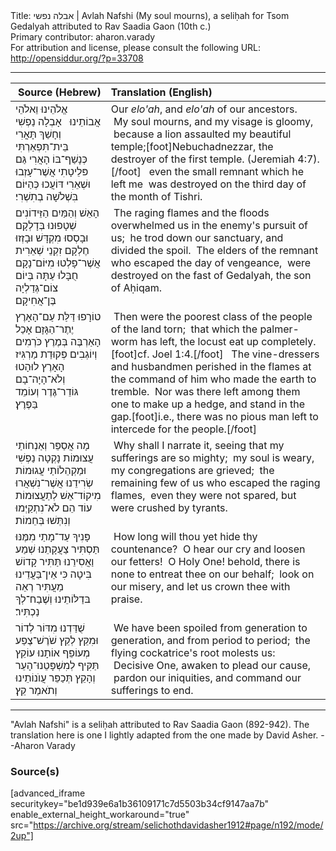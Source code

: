 <html>
<head></head>
<body>
Title: אבלה נפשי | Avlah Nafshi (My soul mourns), a seliḥah for Tsom Gedalyah attributed to Rav Saadia Gaon (10th c.)<br />
Primary contributor: aharon.varady<br />
For attribution and license, please consult the following URL: <a href="http://opensiddur.org/?p=33708">http://opensiddur.org/?p=33708</a>
<p />
<hr />

<table style="margin-left: auto;margin-right: auto;" class="draggable">
<thead><tr><th id="x" style="text-align: right;">Source (Hebrew)</th><th style="text-align: left;">Translation (English)</th></tr></thead>
<tbody>
<tr><td style="vertical-align:top;">
<div class="liturgy"><span lang="he">
אֱלֹהֵינוּ וֵאלֹהֵי אֲבוֹתֵינוּ
&nbsp;
<span class="acrostic">אָ</span>בְלָה נַפְשִׁי וְחָשַׁךְ תָּאֳרִי
<span class="acrostic">בֵּ</span>ית־תִּפְאַרְתִּי כְּנָשַׁף־בּוֹ הָאֲרִי
<span class="acrostic">גַּ</span>ם פּלֵיטָתִי אֲשֶׁר־עָזְבוּ וּשְׁאֵרִי
<span class="acrostic">דּ</span>וֹעֲכוּ כְּהַיּוֹם בִּשְׁלֹשָׁה בְתִשְׁרִי׃
</span></div></td>
 
<td style="vertical-align:top;">
<div class="english">
Our <em>elo'ah</em>, and <em>elo'ah</em> of our ancestors.
&nbsp;
<span class="acrostic">&nbsp;</span>My soul mourns, and my visage is gloomy, 
<span class="acrostic">&nbsp;</span>because a lion assaulted my beautiful temple;[foot]Nebuchadnezzar, the destroyer of the first temple. (Jeremiah 4:7).[/foot]&nbsp;
<span class="acrostic">&nbsp;</span>even the small remnant which he left me 
<span class="acrostic">&nbsp;</span>was destroyed on the third day of the month of Tishri.
</div></td></tr>


<tr><td style="vertical-align:top;">
<div class="liturgy"><span lang="he">
<span class="acrostic">הָ</span>אֵשׁ וְהַמַּיִם הַזֵּידוֹנִים שְׁטָפוּנוּ בְּדָלְקָם
<span class="acrostic">וּ</span>בָסְסוּ מִקְדָּשׁ וּבָזְזוּ חֶלְקָם
<span class="acrostic">זִ</span>קְנֵי שְׁאֵרִית אֲשֶׁר־פָלְטוּ מִיּוֹם־נָקָם
<span class="acrostic">חֻ</span>בָּלוּ עַתָּה בְּיוֹם צוֹם־גְּדַלְיָה בֶּן־אֲחִיקָם׃
</span></div></td>
 
<td style="vertical-align:top;">
<div class="english">
<span class="acrostic">&nbsp;</span>The raging flames and the floods overwhelmed us in the enemy's pursuit of us; 
<span class="acrostic">&nbsp;</span>he trod down our sanctuary, and divided the spoil. 
<span class="acrostic">&nbsp;</span>The elders of the remnant who escaped the day of vengeance, 
<span class="acrostic">&nbsp;</span>were destroyed on the fast of Gedalyah, the son of Aḥiqam.
</div></td></tr>


<tr><td style="vertical-align:top;">
<div class="liturgy"><span lang="he">
<span class="acrostic">ט</span>וֹרָפוּ דַּלַּת עַם־הָאָרֶץ
<span class="acrostic">יֶ</span>תֶר־הַגָּזָם אָכַל הָאַרְבֶּה בְּמֶרֶץ
<span class="acrostic">כֹּ</span>רְמִים וְיוֹגְבִים פְּקוּדַת מַרְגִּיז הָאָרֶץ
<span class="acrostic">ל</span>וּהָטוּ וְלֹא־הָיָה־בָם גּוֹדֵר־גֶּדֶר וְעוֹמֵד בַּפֶּרֶץ׃
</span></div></td>
 
<td style="vertical-align:top;">
<div class="english">
<span class="acrostic">&nbsp;</span>Then were the poorest class of the people of the land torn; 
<span class="acrostic">&nbsp;</span>that which the palmer-worm has left, the locust eat up completely.[foot]cf. Joel 1:4.[/foot]&nbsp; 
<span class="acrostic">&nbsp;</span>The vine-dressers and husbandmen perished in the flames at the command of him who made the earth to tremble. 
<span class="acrostic">&nbsp;</span>Nor was there left among them one to make up a hedge, and stand in the gap.[foot]i.e., there was no pious man left to intercede for the people.[/foot] 
</div></td></tr>


<tr><td style="vertical-align:top;">
<div class="liturgy"><span lang="he">
<span class="acrostic">מָ</span>ה אֲסַפֵּר וְאַנְחוֹתַי עֲצוּמוֹת
<span class="acrostic">נָ</span>קְטָה נַפְשִׁי וּמַקְהֵלוֹתַי עֲגוּמוֹת
<span class="acrostic">שְׂ</span>רִידֵנוּ אֲשֶׁר־נִשְׁאֲרוּ מִיקוֹד־אֵשׁ לְתַעֲצוּמוֹת
<span class="acrostic">ע</span>וֹד הֵם לֹא־נִתְקַיְּמוּ וְנִתְּשׁוּ בְּחֵמוֹת׃
</span></div></td>
 
<td style="vertical-align:top;">
<div class="english">
<span class="acrostic">&nbsp;</span>Why shall I narrate it, seeing that my sufferings are so mighty; 
<span class="acrostic">&nbsp;</span>my soul is weary, my congregations are grieved; 
<span class="acrostic">&nbsp;</span>the remaining few of us who escaped the raging flames, 
<span class="acrostic">&nbsp;</span>even they were not spared, but were crushed by tyrants. 
</div></td></tr>


<tr><td style="vertical-align:top;">
<div class="liturgy"><span lang="he">
<span class="acrostic">פָּ</span>נִיךָ עַד־מָתַי מִמֶּנּוּ תַּסְתִּיר
<span class="acrostic">צַ</span>עֲקָתֵנוּ שְׁמַע וַאֲסִירֵנוּ תַּתִּיר
<span class="acrostic">קָ</span>דוֹשׁ בִּיטָה כִּי אֵין־בַּעֲדֵינוּ מַעֲתִּיר
<span class="acrostic">רְ</span>אֵה בּדַלּוֹתֵינוּ וְשֶׁבַח־לְךָ נַכְתִּיר׃
</span></div></td>
 
<td style="vertical-align:top;">
<div class="english">
<span class="acrostic">&nbsp;</span>How long will thou yet hide thy countenance? 
<span class="acrostic">&nbsp;</span>O hear our cry and loosen our fetters! 
<span class="acrostic">&nbsp;</span>O Holy One! behold, there is none to entreat thee on our behalf; 
<span class="acrostic">&nbsp;</span>look on our misery, and let us crown thee with praise. 
</div></td></tr>


<tr><td style="vertical-align:top;">
<div class="liturgy"><span lang="he">
<span class="acrostic">שֻׁ</span>דַּדְנוּ מִדּוֹר לְדוֹר וּמִקֵּץ לְקֵץ
<span class="acrostic">שֹׁ</span>רֶשׁ־צֶפַע מְעוֹפֵף אוֹתָנוּ עוֹקֵץ
<span class="acrostic">תַּ</span>קִּיף לְמִשְׁפָּטֵנוּ־הָעֵר וְהָקֵץ
<span class="acrostic">תְּ</span>כַפֵּר עֲוֺנוֹתֵינוּ וְתֹאמַר קֵץ׃
</span></div></td>
 
<td style="vertical-align:top;">
<div class="english">
<span class="acrostic">&nbsp;</span>We have been spoiled from generation to generation, and from period to period; 
<span class="acrostic">&nbsp;</span>the flying cockatrice's root molests us: 
<span class="acrostic">&nbsp;</span>Decisive One, awaken to plead our cause, 
<span class="acrostic">&nbsp;</span>pardon our iniquities, and command our sufferings to end.
</div></td></tr>
</tbody></table>

<hr />

"Avlah Nafshi" is a seliḥah attributed to Rav Saadia Gaon (892-942). The translation here is one I lightly adapted from the one made by David Asher. --Aharon Varady

<h3>Source(s)</h3>

[advanced_iframe securitykey="be1d939e6a1b36109171c7d5503b34cf9147aa7b" enable_external_height_workaround="true" src="https://archive.org/stream/selichothdavidasher1912#page/n192/mode/2up"]

&nbsp;



</body>
</html>